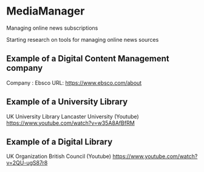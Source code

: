 # MediaManager
Managing online news subscriptions

Starting research on tools for managing online news sources 
## Example of a Digital Content Management company
Company : Ebsco 
URL: https://www.ebsco.com/about

## Example of a University Library
UK University Library
Lancaster University (Youtube) https://www.youtube.com/watch?v=w35A8AfBfRM

## Example of a Digital Library
UK Organization
British Council (Youtube) https://www.youtube.com/watch?v=2QU-ugS87r8
